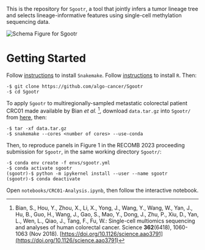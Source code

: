 This is the repository for `Sgootr`, a tool that jointly infers a tumor lineage tree and selects lineage-informative features using single-cell methylation sequencing data.

![Schema Figure for Sgootr](/assets/sysarch.png)


# Getting Started

Follow [instructions](https://snakemake.readthedocs.io/en/stable/getting_started/installation.html) to install `Snakemake`.
Follow [instructions](https://www.r-project.org/) to install `R`.
Then:

```console
-$ git clone https://github.com/algo-cancer/Sgootr
-$ cd Sgootr
```

To apply `Sgootr` to multiregionally-sampled metastatic colorectal patient CRC01 made available by Bian *et al.* [^1], download `data.tar.gz` into `Sgootr/` from [here](https://umd.box.com/v/sgootr-crc01), then:

[^1]: Bian, S., Hou, Y., Zhou, X., Li, X., Yong, J., Wang, Y., Wang, W., Yan, J., Hu, B., Guo, H., Wang, J.,
Gao, S., Mao, Y., Dong, J., Zhu, P., Xiu, D., Yan, L., Wen, L., Qiao, J., Tang, F., Fu, W.: Single-cell multiomics sequencing and analyses of human colorectal cancer. Science **362**(6418), 1060-1063 (Nov 2018). [https://doi.org/10.1126/science.aao3791](https://doi.org/10.1126/science.aao3791)

```console
-$ tar -xf data.tar.gz
-$ snakemake --cores <number of cores> --use-conda
```

Then, to reproduce panels in Figure 1 in the RECOMB 2023 proceeding submission for `Sgootr`, in the same working directory `Sgootr/`:

```console
-$ conda env create -f envs/sgootr.yml
-$ conda activate sgootr
(sgootr)-$ python -m ipykernel install --user --name sgootr
(sgootr)-$ conda deactivate
```

Open `notebooks/CRC01-Analysis.ipynb`, then follow the interactive notebook.


